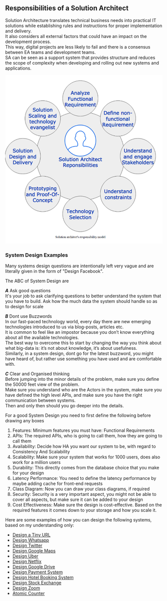 ## Responsibilities of a Solution Architect

Solution Architecture translates technical business needs into practical IT solutions while establishing rules and instructions for proper implementation and delivery.  
It also considers all external factors that could have an impact on the development process.  
This way, digital projects are less likely to fail and there is a consensus between EA teams and development teams.   
SA can be seen as a support system that provides structure and reduces the scope of complexity when developing and rolling out new systems and applications.


![img](imgs/SolutionArchitectResponsibility.PNG)


### System Design Examples

Many systems design questions are intentionally left very vague and are literally given in the form of "Design Facebook".<br>

The ABC of System Design are

***A*** Ask good questions<br>
It's your job to ask clarifying questions to better understand the system that you have to build.
Ask how the much data the system should handle so as to design for scale

***B*** Dont use Buzzwords<br>
In our fast-paced technology world, every day there are new emerging technologies introduced to us via blog-posts, articles etc.<br>
It is common to feel like an impostor because you don’t know everything about all the available technologies.<br> 
The best way to overcome this to start by changing the way you think about what big-data is: it’s not about knowledge, it’s about usefulness.<br>
Similarly, in a system design, dont go for the latest buzzword, you might have heard of, but rather use something you have used and are comfortable with.

***C*** Clear and Organised thinking<br>
Before jumping into the minor details of the problem, make sure you define the 50000 feet view of the problem.<br>
Make sure you understand who are the Actors in the system, make sure you have defined the high level APIs, and make sure you have the right communication between systems.<br>
Then and only then should you go deeper into the details.


For a good System Design you need to first define the following before drawing any boxes

1. Features:      Minimum features you must have: Functional Requirements
2. APIs:          The required APIs, who is going to call them, how they are going to call them
3. Availability:  Decide how HA you want our system to be, with regard to Consistency And Scalability
4. Scalability:   Make sure your system that works for 1000 users, does also work for a million users
5. Durability:    This directly comes from the database choice that you make for your design
6. Latency Performance:  You need to define the latency performance by maybe adding cache for front-end requests 
7. Class Diagram:  Now you can draw your class diagrams, if required
8. Security:        Security is a very important aspect, you might not be able to cover all aspects, but make sure it can be added to your design 
9. Cost Effectiveness: Make sure the design is cost-effective. Based on the required features it comes down to your storage and how you scale it. 



Here are some examples of how you can design the following systems, based on my understanding only:

* [Design a Tiny URL](tinyurl.md)
* [Design Whatsapp](whatsapp.md)
* [Design Twitter](twitter.md)
* [Design Google Maps](google-maps.md)
* [Design Uber](uber.md)
* [Design Netflix](netflix.md)
* [Design Google Drive](google-drive.md)
* [Design Payment System](https://newsletter.pragmaticengineer.com/p/designing-a-payment-system?s=r)
* [Design Hotel Booking System](hotel-booking.md)
* [Design Stock Exchange](stock-exchange.md)
* [Design Zoom](https://www.codekarle.com/system-design/Zoom-system-design.html)
* [Atomic Counter](atomic-counter.md)
